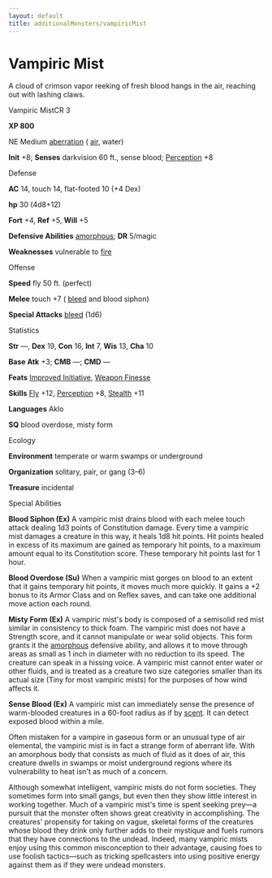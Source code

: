 ```yaml
---
layout: default
title: additionalMonsters/vampiricMist
---
```

# Vampiric Mist

A cloud of crimson vapor reeking of fresh blood hangs in the air, reaching out with lashing claws.

Vampiric MistCR 3

**XP 800**

NE Medium [aberration](monsters/creatureTypes#_aberration) ( [air](monsters/creatureTypes#_air-subtype), water)

**Init** +8; **Senses** darkvision 60 ft., sense blood; [Perception](additionalMonsters/../skills/perception#_perception) +8

Defense

**AC** 14, touch 14, flat-footed 10 (+4 Dex)

**hp** 30 (4d8+12)

**Fort** +4, **Ref** +5, **Will** +5

**Defensive Abilities** [amorphous](monsters/universalMonsterRules#_amorphous); **DR** 5/magic

**Weaknesses** vulnerable to [fire](monsters/creatureTypes#_fire-subtype)

Offense

**Speed** fly 50 ft. (perfect)

**Melee** touch +7 ( [bleed](monsters/universalMonsterRules#_bleed) and blood siphon)

**Special Attacks** [bleed](monsters/universalMonsterRules#_bleed) (1d6)

Statistics

**Str** ­—, **Dex** 19, **Con** 16, **Int** 7, **Wis** 13, **Cha** 10

**Base Atk** +3; **CMB** —; **CMD** —

**Feats** [Improved Initiative](additionalMonsters/../feats#_improved-initiative), [Weapon Finesse](additionalMonsters/../feats#_weapon-finesse)

**Skills** [Fly](additionalMonsters/../skills/fly#_fly) +12, [Perception](additionalMonsters/../skills/perception#_perception) +8, [Stealth](additionalMonsters/../skills/stealth#_stealth) +11

**Languages** Aklo

**SQ** blood overdose, misty form

Ecology

**Environment** temperate or warm swamps or underground

**Organization** solitary, pair, or gang (3–6)

**Treasure** incidental

Special Abilities

**Blood Siphon (Ex)** A vampiric mist drains blood with each melee touch attack dealing 1d3 points of Constitution damage. Every time a vampiric mist damages a creature in this way, it heals 1d8 hit points. Hit points healed in excess of its maximum are gained as temporary hit points, to a maximum amount equal to its Constitution score. These temporary hit points last for 1 hour.

**Blood Overdose (Su)** When a vampiric mist gorges on blood to an extent that it gains temporary hit points, it moves much more quickly. It gains a +2 bonus to its Armor Class and on Reflex saves, and can take one additional move action each round.

**Misty Form (Ex)** A vampiric mist's body is composed of a semisolid red mist similar in consistency to thick foam. The vampiric mist does not have a Strength score, and it cannot manipulate or wear solid objects. This form grants it the [amorphous](monsters/universalMonsterRules#_amorphous) defensive ability, and allows it to move through areas as small as 1 inch in diameter with no reduction to its speed. The creature can speak in a hissing voice. A vampiric mist cannot enter water or other fluids, and is treated as a creature two size categories smaller than its actual size (Tiny for most vampiric mists) for the purposes of how wind affects it.

**Sense Blood (Ex)** A vampiric mist can immediately sense the presence of warm-blooded creatures in a 60-foot radius as if by [scent](monsters/universalMonsterRules#_scent). It can detect exposed blood within a mile.

Often mistaken for a vampire in gaseous form or an unusual type of air elemental, the vampiric mist is in fact a strange form of aberrant life. With an amorphous body that consists as much of fluid as it does of air, this creature dwells in swamps or moist underground regions where its vulnerability to heat isn't as much of a concern.

Although somewhat intelligent, vampiric mists do not form societies. They sometimes form into small gangs, but even then they show little interest in working together. Much of a vampiric mist's time is spent seeking prey—a pursuit that the monster often shows great creativity in accomplishing. The creatures' propensity for taking on vague, skeletal forms of the creatures whose blood they drink only further adds to their mystique and fuels rumors that they have connections to the undead. Indeed, many vampiric mists enjoy using this common misconception to their advantage, causing foes to use foolish tactics—such as tricking spellcasters into using positive energy against them as if they were undead monsters.

